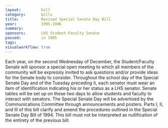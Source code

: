 ```yaml
---  
layout:         bill
category:       bills
title:          Revised Special Senate Day Bill
year:           1995-1996
summary:        
sponsors:       LHS Student-Faculty Senate
passed:         in 1995
tags:           
visualworkflow: true
---
```


Each year, on the second Wednesday of December, the Student/Faculty Senate will sponsor a special open meeting to which all members of the community will be expressly invited to ask questions and/or provide ideas for the Senate body to consider.
Throughout the school day of the Special Senate Day and of the Tuesday preceding it, each senator must wear an item of identification indicating his or her status as a LHS senator. Senate tables will be set up on these two days to allow students and faculty to interact with senators.
The Special Senate Day will be advertised by the Communications Committee through announcements and posters.
Parts I, II, and III of this bill clarify and amend the procedures outlined in the Special Senate Day Bill of 1994. This bill must not be interpreted as nullification of the entirety of the previous bill.
